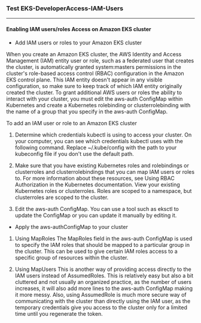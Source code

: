 

###  Test EKS-DeveloperAccess-IAM-Users
---
#### Enabling IAM users/roles Access on Amazon EKS cluster


* Add IAM users or roles to your Amazon EKS cluster

When you create an Amazon EKS cluster, the AWS Identity and Access Management (IAM) entity user or role, such as a federated user that creates the cluster, is automatically granted system:masters permissions in the cluster's role-based access control (RBAC) configuration in the Amazon EKS control plane. This IAM entity doesn't appear in any visible configuration, so make sure to keep track of which IAM entity originally created the cluster. To grant additional AWS users or roles the ability to interact with your cluster, you must edit the aws-auth ConfigMap within Kubernetes and create a Kubernetes rolebinding or clusterrolebinding with the name of a group that you specify in the aws-auth ConfigMap.


To add an IAM user or role to an Amazon EKS cluster

1. Determine which credentials kubectl is using to access your cluster. On your computer, you can see which credentials kubectl uses with the following command. Replace ~/.kube/config with the path to your kubeconfig file if you don't use the default path.


2. Make sure that you have existing Kubernetes roles and rolebindings or clusterroles and clusterrolebindings that you can map IAM users or roles to. For more information about these resources, see Using RBAC Authorization in the Kubernetes documentation.
View your existing Kubernetes roles or clusterroles. Roles are scoped to a namespace, but clusterroles are scoped to the cluster.


3. Edit the aws-auth ConfigMap. You can use a tool such as eksctl to update the ConfigMap or you can update it manually by editing it.

* Apply the aws-authConfigMap to your cluster

1. Using MapRoles
The MapRoles field in the aws-auth ConfigMap is used to specify the IAM roles that should be mapped to a particular group in the cluster. This can be used to give certain IAM roles access to a specific group of resources within the cluster.

2. Using MapUsers
This is another way of providing access directly to the IAM users instead of AssumedRoles. This is relatively easy but also a bit cluttered and not usually an organized practice, as the number of users increases, it will also add more lines to the aws-auth ConfigMap making it more messy. Also, using AssumedRole is much more secure way of communicating with the cluster than directly using the IAM user, as the temporary credentials give you access to the cluster only for a limited time until you regenerate the token.




